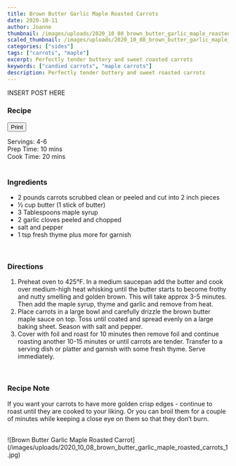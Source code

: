 ```yaml
---
title: Brown Butter Garlic Maple Roasted Carrots
date: 2020-10-11
author: Joanne
thumbnail: /images/uploads/2020_10_08_brown_butter_garlic_maple_roasted_carrots_1.jpg
scaled_thumbnail: /images/uploads/2020_10_08_brown_butter_garlic_maple_roasted_carrots_0.jpg
categories: ["sides"]
tags: ["carrots", "maple"]
excerpt: Perfectly tender buttery and sweet roasted carrots 
keywords: ["candied carrots", "maple carrots"]
description: Perfectly tender buttery and sweet roasted carrots 
---
```

<span class="blog-text">

INSERT POST HERE

<!--</br>
</br>
{{< youtube 2U5KL1buARQ >}}
</br>
</br>-->
</span>

### Recipe
<div print_button><form>
<input type="button" value="Print" class="btn__print" onClick="window.print()">
</form></div>

<div>Servings: <span itemprop="recipeYield">4-6</div>
<div>Prep Time: <meta itemprop="prepTime" content="PT10M">10 mins</div>
<div>Cook Time: <meta itemprop="cookTime" content="PT20M">20 mins</div>
</br>

### Ingredients

* <span itemprop="recipeIngredient">2 pounds carrots scrubbed clean or peeled and cut into 2 inch pieces </span>
* <span itemprop="recipeIngredient">&frac12; cup butter (1 stick of butter) </span>
* <span itemprop="recipeIngredient">3 Tablespoons maple syrup </span>
* <span itemprop="recipeIngredient">2 garlic cloves peeled and chopped</span>
* <span itemprop="recipeIngredient">salt and pepper</span>
* <span itemprop="recipeIngredient">1 tsp fresh thyme plus more for garnish </span>
</br>

### Directions

1.	Preheat oven to 425°F. In a medium saucepan add the butter and cook over medium-high heat whisking until the butter starts to become frothy and nutty smelling and golden brown. This will take approx 3-5 minutes. Then add the maple syrup, thyme and garlic and remove from heat.
2.	Place carrots in a large bowl and carefully drizzle the brown butter maple sauce on top. Toss until coated and spread evenly on a large baking sheet. Season with salt and pepper.
3.	Cover with foil and roast for 10 minutes then remove foil and continue roasting another 10-15 minutes or until carrots are tender. Transfer to a serving dish or platter and garnish with some fresh thyme. Serve immediately.  
</br>

### Recipe Note
If you want your carrots to have more golden crisp edges - continue to roast until they are cooked to your liking. Or you can broil them for a couple of minutes while keeping a close eye on them so that they don’t burn. 

</br>
![Brown Butter Garlic Maple Roasted Carrot](/images/uploads/2020_10_08_brown_butter_garlic_maple_roasted_carrots_1.jpg)